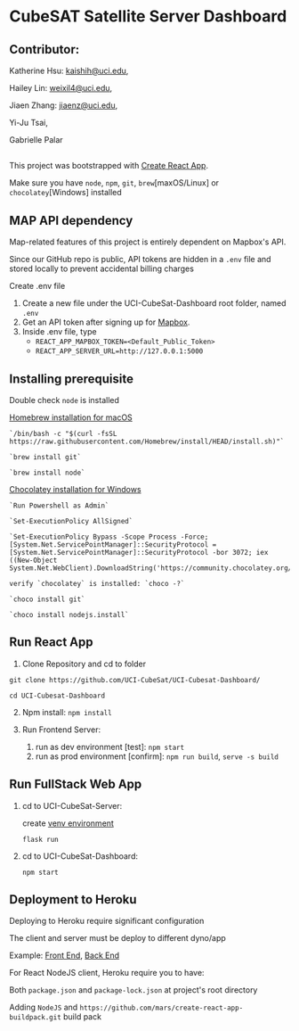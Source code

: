 # CubeSAT Satellite Server Dashboard

## Contributor:
Katherine Hsu: kaishih@uci.edu,

Hailey Lin: weixil4@uci.edu,

Jiaen Zhang: jiaenz@uci.edu,

Yi-Ju Tsai, 

Gabrielle Palar

##

This project was bootstrapped with [Create React App](https://github.com/facebook/create-react-app).

Make sure you have `node`, `npm`, `git`, `brew`[maxOS/Linux] or `chocolatey`[Windows] installed

## MAP API dependency

Map-related features of this project is entirely dependent on Mapbox's API.

Since our GitHub repo is public, API tokens are hidden in a `.env` file and stored locally to prevent accidental billing charges

Create .env file 
   1. Create a new file under the UCI-CubeSat-Dashboard root folder, named `.env`
   2. Get an API token after signing up for [Mapbox](https://www.mapbox.com).
   3. Inside .env file, type 
      - `REACT_APP_MAPBOX_TOKEN=<Default_Public_Token>`
      - `REACT_APP_SERVER_URL=http://127.0.0.1:5000`


## Installing prerequisite

Double check `node` is installed

[Homebrew installation for macOS](https://brew.sh/)

    `/bin/bash -c "$(curl -fsSL https://raw.githubusercontent.com/Homebrew/install/HEAD/install.sh)"`

    `brew install git`

    `brew install node`

[Chocolatey installation for Windows](https://chocolatey.org/install)

    `Run Powershell as Admin`

    `Set-ExecutionPolicy AllSigned`

    `Set-ExecutionPolicy Bypass -Scope Process -Force; [System.Net.ServicePointManager]::SecurityProtocol = [System.Net.ServicePointManager]::SecurityProtocol -bor 3072; iex ((New-Object System.Net.WebClient).DownloadString('https://community.chocolatey.org/install.ps1'))`

    verify `chocolatey` is installed: `choco -?`

    `choco install git`

    `choco install nodejs.install`

## Run React App

1. Clone Repository and cd to folder

`git clone https://github.com/UCI-CubeSat/UCI-Cubesat-Dashboard/`

`cd UCI-Cubesat-Dashboard`

2. Npm install: `npm install`

3. Run Frontend Server:
   1. run as dev environment [test]: `npm start`
   2. run as prod environment [confirm]: `npm run build`, `serve -s build`

## Run FullStack Web App
1. cd to UCI-CubeSat-Server: 
   
   create [venv environment](https://github.com/UCI-CubeSat/UCI-CubeSat-Server#setting-up-the-pythonflask-backend-server-locally) 
   
   `flask run`
2. cd to UCI-CubeSat-Dashboard: 
     
   `npm start`


## Deployment to Heroku

Deploying to Heroku require significant configuration

The client and server must be deploy to different dyno/app

Example: [Front End](https://uci-cubesat-dashboard.herokuapp.com/), [Back End](https://uci-cubesat-server.herokuapp.com/)

For React NodeJS client, Heroku require you to have:

Both `package.json` and `package-lock.json` at project's root directory

Adding `NodeJS` and `https://github.com/mars/create-react-app-buildpack.git` build pack

